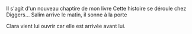 Il s'agit d'un nouveau chaptire de mon livre
Cette histoire se déroule chez Diggers...
Salim arrive le matin, il sonne à la porte

Clara vient lui ouvrir car elle est arrivée avant lui.
